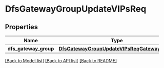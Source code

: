 # DfsGatewayGroupUpdateVIPsReq

## Properties
Name | Type | Description | Notes
------------ | ------------- | ------------- | -------------
**dfs_gateway_group** | [**DfsGatewayGroupUpdateVIPsReqGatewayGroup**](DfsGatewayGroupUpdateVIPsReqGatewayGroup.md) |  | 

[[Back to Model list]](../README.md#documentation-for-models) [[Back to API list]](../README.md#documentation-for-api-endpoints) [[Back to README]](../README.md)


